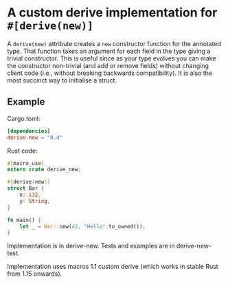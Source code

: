 # A custom derive implementation for `#[derive(new)]`

A `derive(new)` attribute creates a `new` constructor function for the annotated
type. That function takes an argument for each field in the type giving a
trivial constructor. This is useful since as your type evolves you can make the
constructor non-trivial (and add or remove fields) without changing client code
(i.e., without breaking backwards compatibility). It is also the most succinct
way to initialise a struct.

## Example

Cargo.toml:

```toml
[dependencies]
derive-new = "0.4"
```

Rust code:

```rust
#[macro_use]
extern crate derive_new;

#[derive(new)]
struct Bar {
    x: i32,
    y: String,
}

fn main() {
    let _ = Bar::new(42, "Hello".to_owned());
}
```

Implementation is in derive-new. Tests and examples are in derive-new-test.

Implementation uses macros 1.1 custom derive (which works in stable Rust from
1.15 onwards).
